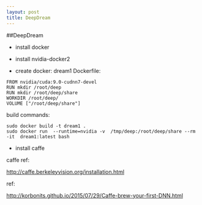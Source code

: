 ```yaml
---
layout: post
title: DeepDream
---
```


##DeepDream

- install docker

- install nvidia-docker2

- create docker: dream1
Dockerfile:
```
FROM nvidia/cuda:9.0-cudnn7-devel
RUN mkdir /root/deep
RUN mkdir /root/deep/share
WORKDIR /root/deep/
VOLUME ["/root/deep/share"]
```
build commands:
```
sudo docker build -t dream1 .
sudo docker run  --runtime=nvidia -v  /tmp/deep:/root/deep/share --rm -it  dream1:latest bash
```


- install caffe


caffe ref:

http://caffe.berkeleyvision.org/installation.html

ref:

http://korbonits.github.io/2015/07/29/Caffe-brew-your-first-DNN.html

